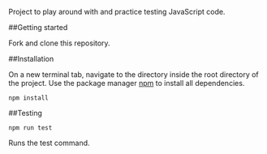 Project to play around with and practice testing JavaScript code. 

##Getting started

Fork and clone this repository.

##Installation

On a new terminal tab, navigate to the directory inside the root directory of the project. Use the package manager [npm](https://www.npmjs.com/ "npm") to install all dependencies.

`npm install`

##Testing

`npm run test`

Runs the test command. 